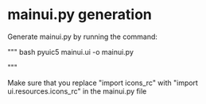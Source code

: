 # mainui.py generation

Generate mainui.py by running the command:

""" bash
pyuic5 mainui.ui -o mainui.py

"""

Make sure that you replace "import icons_rc" with "import ui.resources.icons_rc" in the mainui.py file
